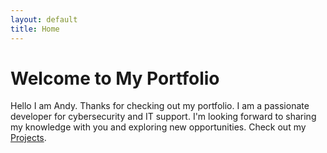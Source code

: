 ```yaml
---
layout: default
title: Home
---
```


# Welcome to My Portfolio

Hello I am Andy. Thanks for checking out my portfolio.
I am a passionate developer for cybersecurity and IT support. I'm looking forward to sharing my knowledge with you and exploring new opportunities.
Check out my [Projects](./projects).


